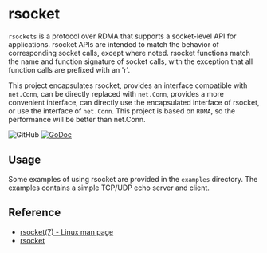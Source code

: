 # rsocket
`rsockets` is a protocol over RDMA that supports a socket-level API for applications. rsocket APIs are intended to match the behavior of corresponding socket calls, except where noted. rsocket functions match the name and function signature of socket calls, with the exception that all function calls are prefixed with an 'r'.

This project encapsulates rsocket, provides an interface compatible with `net.Conn`, can be directly replaced with `net.Conn`, provides a more convenient interface, can directly use the encapsulated interface of rsocket, or use the interface of `net.Conn`. This project is based on `RDMA`, so the performance will be better than net.Conn.

![GitHub](https://img.shields.io/github/license/smallnest/rsocket) [![GoDoc](https://godoc.org/github.com/smallnest/rsocket?status.png)](http://godoc.org/github.com/smallnest/rsocket)  


## Usage

Some examples of using rsocket are provided in the `examples` directory. The examples contains a simple TCP/UDP echo server and client.

## Reference

- [rsocket(7) - Linux man page](https://linux.die.net/man/7/rsocket)
- [rsocket](https://github.com/linux-rdma/rdma-core/blob/master/librdmacm/docs/rsocket)